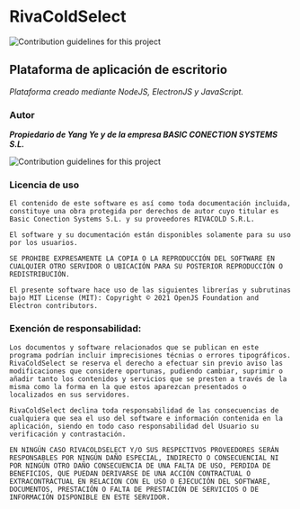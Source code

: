# RivaColdSelect

![Contribution guidelines for this project](resources/BCSYSTEMS%2BRIVACOD.jpg)

## Plataforma de aplicación de escritorio

_Plataforma creado mediante NodeJS, ElectronJS y JavaScript._

### Autor

**_Propiedario de Yang Ye y de la empresa BASIC CONECTION SYSTEMS S.L._**

![Contribution guidelines for this project](resources/BC.jpg)

### Licencia de uso

    El contenido de este software es así como toda documentación incluida, constituye una obra protegida por derechos de autor cuyo titular es Basic Conection Systems S.L. y su proveedores RIVACOLD S.R.L.

    El software y su documentación están disponibles solamente para su uso por los usuarios.

    SE PROHIBE EXPRESAMENTE LA COPIA O LA REPRODUCCIÓN DEL SOFTWARE EN CUALQUIER OTRO SERVIDOR O UBICACIÓN PARA SU POSTERIOR REPRODUCCIÓN O REDISTRIBUCIÓN.

    El presente software hace uso de las siguientes librerías y subrutinas bajo MIT License (MIT): Copyright © 2021 OpenJS Foundation and Electron contributors.

### Exención de responsabilidad:

    Los documentos y software relacionados que se publican en este programa podrían incluir imprecisiones técnias o errores tipográficos. RivaColdSelect se reserva el derecho a efectuar sin previo aviso las modificaciones que considere oportunas, pudiendo cambiar, suprimir o añadir tanto los contenidos y servicios que se presten a través de la misma como la forma en la que estos aparezcan presentados o localizados en sus servidores.

    RivaColdSelect declina toda responsabilidad de las consecuencias de cualquiera que sea el uso del software e información contenida en la aplicación, siendo en todo caso responsabilidad del Usuario su verificación y contrastación.

    EN NINGÚN CASO RIVACOLDSELECT Y/O SUS RESPECTIVOS PROVEEDORES SERÁN RESPONSABLES POR NINGÚN DAÑO ESPECIAL, INDIRECTO O CONSECUENCIAL NI POR NINGÚN OTRO DAÑO CONSECUENCIA DE UNA FALTA DE USO, PERDIDA DE BENEFICIOS, QUE PUEDAN DERIVARSE DE UNA ACCIÓN CONTRACTUAL O EXTRACONTRACTUAL EN RELACION CON EL USO O EJECUCIÓN DEL SOFTWARE, DOCUMENTOS, PRESTACIÓN O FALTA DE PRESTACIÓN DE SERVICIOS O DE INFORMACIÓN DISPONIBLE EN ESTE SERVIDOR.
